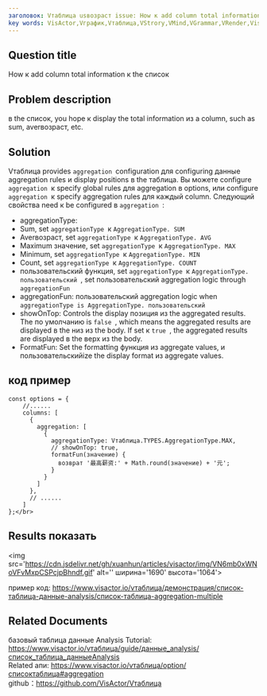 ```yaml
---
заголовок: Vтаблица usвозраст issue: How к add column total information к the список</br>
key words: VisActor,Vграфик,Vтаблица,VStrory,VMind,VGrammar,VRender,Visualization,график,данные,таблица,Graph,Gis,LLM
---
```

## Question title

How к add column total information к the список</br>


## Problem description

в the список, you hope к display the total information из a column, such as sum, averвозраст, etc.</br>


## Solution

Vтаблица provides `aggregation `configuration для configuring данные aggregation rules и display positions в the таблица. Вы можете configure `aggregation `к specify global rules для aggregation в options, или configure `aggregation `к specify aggregation rules для каждый column. Следующий свойства need к be configured в `aggregation `:</br>
*  aggregationType: </br>
*  Sum, set `aggregationType `к `AggregationType. SUM`</br>
*  Averвозраст, set `aggregationType `к `AggregationType. AVG`</br>
*  Maximum значение, set `aggregationType `к `AggregationType. MAX`</br>
*  Minimum, set `aggregationType `к `AggregationType. MIN`</br>
*  Count, set `aggregationType `к `AggregationType. COUNT`</br>
*  пользовательский функция, set `aggregationType `к `AggregationType. пользовательский `, set пользовательский aggregation logic through `aggregationFun `</br>
*  aggregationFun: пользовательский aggregation logic when `aggregationType is AggregationType. пользовательский `</br>
*  showOnTop: Controls the display позиция из the aggregated results. The по умолчанию is `false `, which means the aggregated results are displayed в the низ из the body. If set к `true `, the aggregated results are displayed в the верх из the body.</br>
*  FormatFun: Set the formatting функция из aggregate values, и пользовательскийize the display format из aggregate values.</br>


## код пример

```
const options = {
    //......
    columns: [
      {
        aggregation: [
          {
            aggregationType: Vтаблица.TYPES.AggregationType.MAX,
            // showOnTop: true,
            formatFun(значение) {
              возврат '最高薪资:' + Math.round(значение) + '元';
            }
          }
        ]
      },
      // ......
    ]
};</br>
```


## Results показать

<img src='https://cdn.jsdelivr.net/gh/xuanhun/articles/visactor/img/VN6mb0xWNoVFvMxpCSPcjpBhndf.gif' alt='' ширина='1690' высота='1064'>

пример код: https://www.visactor.io/vтаблица/демонстрация/список-таблица-данные-analysis/список-таблица-aggregation-multiple</br>
## Related Documents

базовый таблица данные Analysis Tutorial: https://www.visactor.io/vтаблица/guide/данные_analysis/список_таблица_данныеAnalysis</br>
Related апи: https://www.visactor.io/vтаблица/option/списоктаблица#aggregation</br>
github：https://github.com/VisActor/Vтаблица</br>



